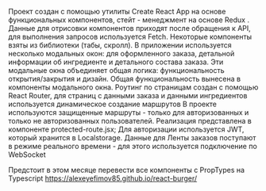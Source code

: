 
Проект создан с помощью утилиты Create React App на основе функциональных компонентов, стейт - менеджмент на основе Redux .
Данные для отрисовки компонентов приходят после обращения к API, для выполнения запросов используется Fetch.
Некоторые компоненты взяты из библиотеки (табы, скролл).
В приложении используется несколько модальных окон: для оформленного заказа, детальной информации об ингредиенте и детального состава заказа. Эти модальные окна объединяет общая логика: функциональность открытия/закрытия и дизайн. Общая функциональность вынесена в компоненты модального окна.
Роутинг по страницам создан с помощью React Router, для страниц с данными заказа и данными ингредиентов используется динамическое создание маршрутов
В проекте используются защищенные маршруты - только для авторизованных и только не авторизованных пользователей. Реализация представлена в компоненте protected-route.jsx; Для авторизации используется JWT, который хранится в Localstorage.
Данные для Ленты заказов поступают в режиме реального времени - для этого используется подключение по WebSocket

Предстоит в этом месяце перевести все компоненты с PropTypes на Typescript
https://alexeyefimov85.github.io/react-burger/

